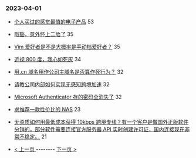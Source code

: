 ### 2023-04-01 
- [个人买过的感觉最值的电子产品](https://www.v2ex.com/t/928951) 53
- [哦豁，意外怀上二胎了](https://www.v2ex.com/t/928930) 35
- [Vim 爱好者是不是大概率是手动档爱好者？](https://www.v2ex.com/t/928942) 35
- [近视 800 度，我心如死灰](https://www.v2ex.com/t/929016) 34
- [用.cn 域名用作公司主域名是否算作死行为？](https://www.v2ex.com/t/928888) 32
- [请教公司内部如何实现无感知跨境加速](https://www.v2ex.com/t/928907) 32
- [Microsoft Authenticator 存的密码全消失了](https://www.v2ex.com/t/928913) 32
- [求推荐一款性价比的 NAS](https://www.v2ex.com/t/928903) 23
- [无资质如何用最低成本获得 10kbps 跨境专线？有一个客户是做国外正版软件分销的，部分软件需要连接官方服务器 API 实时创建许可证，国内连接现在非常不稳定。](https://www.v2ex.com/t/928872) 21 

- [ < 上一页 ](https://github.com/able8/v2ex-hot-record/blob/master/2023-03-31.md) -------- [ 下一页 > ](https://github.com/able8/v2ex-hot-record/blob/master/2023-04-02.md)